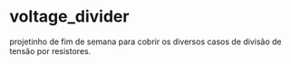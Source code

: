 # voltage_divider
projetinho de fim de semana para cobrir os diversos casos de divisão de tensão por resistores.
